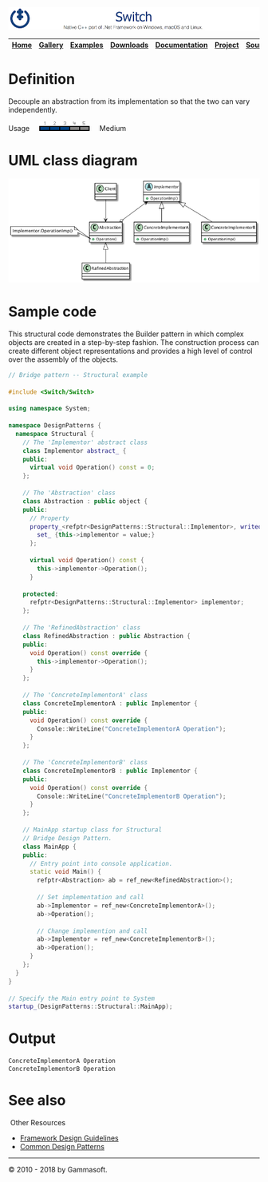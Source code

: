 ![Switch Header](Pictures/SwitchNativeC++port.png)

| [Home](Home.md) | [Gallery](Gallery.md) | [Examples](Examples.md) | [Downloads](Downloads.md) | [Documentation](Documentation.md) | [Project](https://sourceforge.net/projects/switchpro) | [Source](https://github.com/gammasoft71/switch) | [License](License.md) | [Gammasoft](https://gammasoft71.wixsite.com/gammasoft) |
|-----------------|-----------------------|-------------------------|-------------------------|-----------------------------------|-------------------------------------------------------|-------------------------------------------------|-----------------------|---------------------------------------------------------|

# Definition

Decouple an abstraction from its implementation so that the two can vary independently.

Usage     ![Usage](Pictures/Usage3.png)     Medium

# UML class diagram

![AbstractFactory](Diagrams/UML/DesignPatterns/Bridge.png)

# Sample code

This structural code demonstrates the Builder pattern in which complex objects are created in a step-by-step fashion. The construction process can create different object representations and provides a high level of control over the assembly of the objects.

```c++
// Bridge pattern -- Structural example
 
#include <Switch/Switch>
 
using namespace System;
 
namespace DesignPatterns {
  namespace Structural {
    // The 'Implementor' abstract class
    class Implementor abstract_ {
    public:
      virtual void Operation() const = 0;
    };
    
    // The 'Abstraction' class
    class Abstraction : public object {
    public:
      // Property
      property_<refptr<DesignPatterns::Structural::Implementor>, writeonly_> Implementor {
        set_ {this->implementor = value;}
      };
      
      virtual void Operation() const {
        this->implementor->Operation();
      }
 
    protected:
      refptr<DesignPatterns::Structural::Implementor> implementor;
    };
    
    // The 'RefinedAbstraction' class
    class RefinedAbstraction : public Abstraction {
    public:
      void Operation() const override {
        this->implementor->Operation();
      }
    };
    
    // The 'ConcreteImplementorA' class
    class ConcreteImplementorA : public Implementor {
    public:
      void Operation() const override {
        Console::WriteLine("ConcreteImplementorA Operation");
      }
    };
    
    // The 'ConcreteImplementorB' class
    class ConcreteImplementorB : public Implementor {
    public:
      void Operation() const override {
        Console::WriteLine("ConcreteImplementorB Operation");
      }
    };
    
    // MainApp startup class for Structural
    // Bridge Design Pattern.
    class MainApp {
    public:
      // Entry point into console application.
      static void Main() {
        refptr<Abstraction> ab = ref_new<RefinedAbstraction>();
        
        // Set implementation and call
        ab->Implementor = ref_new<ConcreteImplementorA>();
        ab->Operation();
        
        // Change implemention and call
        ab->Implementor = ref_new<ConcreteImplementorB>();
        ab->Operation();
      }
    };
  }
}
 
// Specify the Main entry point to System
startup_(DesignPatterns::Structural::MainApp);
```

# Output

```
ConcreteImplementorA Operation
ConcreteImplementorB Operation
```

# See also
​
Other Resources

* [Framework Design Guidelines](FrameworkDesignGuidelines.md)
* [Common Design Patterns](CommonDesignPatterns.md)

______________________________________________________________________________________________

© 2010 - 2018 by Gammasoft.
